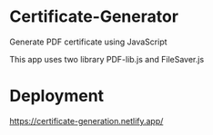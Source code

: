 # Certificate-Generator
Generate PDF certificate using JavaScript

This app uses two library PDF-lib.js and FileSaver.js

# Deployment
https://certificate-generation.netlify.app/


